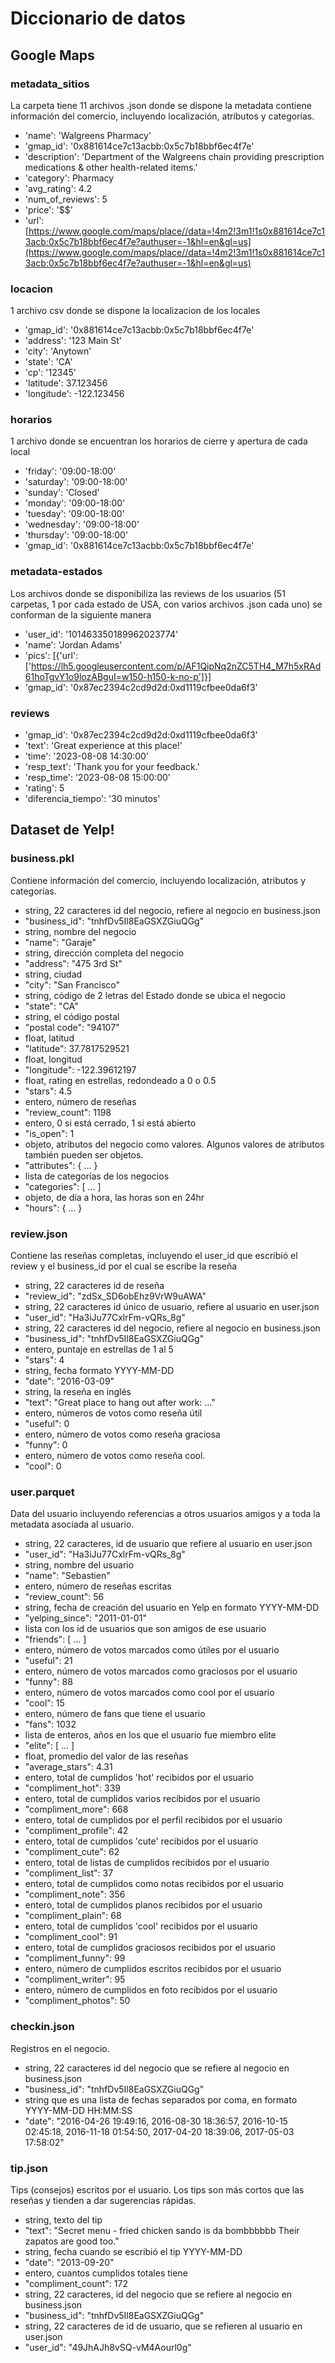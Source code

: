 # Diccionario de datos

## Google Maps

### metadata_sitios
La carpeta tiene 11 archivos .json donde se dispone la metadata contiene información del comercio, incluyendo localización, atributos y categorías.

- 'name': 'Walgreens Pharmacy'
- 'gmap_id': '0x881614ce7c13acbb:0x5c7b18bbf6ec4f7e'
- 'description': 'Department of the Walgreens chain providing prescription medications & other health-related items.'
- 'category': Pharmacy
- 'avg_rating': 4.2
- 'num_of_reviews': 5
- 'price': '$$'
- 'url': [https://www.google.com/maps/place//data=!4m2!3m1!1s0x881614ce7c13acb:0x5c7b18bbf6ec4f7e?authuser=-1&hl=en&gl=us](https://www.google.com/maps/place//data=!4m2!3m1!1s0x881614ce7c13acb:0x5c7b18bbf6ec4f7e?authuser=-1&hl=en&gl=us)

### locacion
1 archivo csv donde se dispone la localizacion de los locales

- 'gmap_id': '0x881614ce7c13acbb:0x5c7b18bbf6ec4f7e'
- 'address': '123 Main St'
- 'city': 'Anytown'
- 'state': 'CA'
- 'cp': '12345'
- 'latitude': 37.123456
- 'longitude': -122.123456

### horarios
1 archivo donde se encuentran los horarios de cierre y apertura de cada local

- 'friday': '09:00-18:00'
- 'saturday': '09:00-18:00'
- 'sunday': 'Closed'
- 'monday': '09:00-18:00'
- 'tuesday': '09:00-18:00'
- 'wednesday': '09:00-18:00'
- 'thursday': '09:00-18:00'
- 'gmap_id': '0x881614ce7c13acbb:0x5c7b18bbf6ec4f7e'

### metadata-estados
Los archivos donde se disponibiliza las reviews de los usuarios (51 carpetas, 1 por cada estado de USA, con varios archivos .json cada uno) se conforman de la siguiente manera

- 'user_id': '101463350189962023774'
- 'name': 'Jordan Adams'
- 'pics': [{'url': ['https://lh5.googleusercontent.com/p/AF1QipNq2nZC5TH4_M7h5xRAd61hoTgvY1o9lozABguI=w150-h150-k-no-p']}]
- 'gmap_id': '0x87ec2394c2cd9d2d:0xd1119cfbee0da6f3'

### reviews
- 'gmap_id': '0x87ec2394c2cd9d2d:0xd1119cfbee0da6f3'
- 'text': 'Great experience at this place!'
- 'time': '2023-08-08 14:30:00'
- 'resp_text': 'Thank you for your feedback.'
- 'resp_time': '2023-08-08 15:00:00'
- 'rating': 5
- 'diferencia_tiempo': '30 minutos'

## Dataset de Yelp!

### business.pkl
Contiene información del comercio, incluyendo localización, atributos y categorías.

- string, 22 caracteres id del negocio, refiere al negocio en business.json
- "business_id": "tnhfDv5Il8EaGSXZGiuQGg"
- string, nombre del negocio
- "name": "Garaje"
- string, dirección completa del negocio
- "address": "475 3rd St"
- string, ciudad
- "city": "San Francisco"
- string, código de 2 letras del Estado donde se ubica el negocio
- "state": "CA"
- string, el código postal
- "postal code": "94107"
- float, latitud
- "latitude": 37.7817529521
- float, longitud
- "longitude": -122.39612197
- float, rating en estrellas, redondeado a 0 o 0.5
- "stars": 4.5
- entero, número de reseñas
- "review_count": 1198
- entero, 0 si está cerrado, 1 si está abierto
- "is_open": 1
- objeto, atributos del negocio como valores. Algunos valores de atributos también pueden ser objetos.
- "attributes": { ... }
- lista de categorías de los negocios
- "categories": [ ... ]
- objeto, de día a hora, las horas son en 24hr
- "hours": { ... }

### review.json
Contiene las reseñas completas, incluyendo el user_id que escribió el review y el business_id por el cual se escribe la reseña

- string, 22 caracteres id de reseña
- "review_id": "zdSx_SD6obEhz9VrW9uAWA"
- string, 22 caracteres id único de usuario, refiere al usuario en user.json
- "user_id": "Ha3iJu77CxlrFm-vQRs_8g"
- string, 22 caracteres id del negocio, refiere al negocio en business.json
- "business_id": "tnhfDv5Il8EaGSXZGiuQGg"
- entero, puntaje en estrellas de 1 al 5
- "stars": 4
- string, fecha formato YYYY-MM-DD
- "date": "2016-03-09"
- string, la reseña en inglés
- "text": "Great place to hang out after work: ..."
- entero, números de votos como reseña útil
- "useful": 0
- entero, número de votos como reseña graciosa
- "funny": 0
- entero, número de votos como reseña cool.
- "cool": 0

### user.parquet
Data del usuario incluyendo referencias a otros usuarios amigos y a toda la metadata asociada al usuario.

- string, 22 caracteres, id de usuario que refiere al usuario en user.json
- "user_id": "Ha3iJu77CxlrFm-vQRs_8g"
- string, nombre del usuario
- "name": "Sebastien"
- entero, número de reseñas escritas
- "review_count": 56
- string, fecha de creación del usuario en Yelp en formato YYYY-MM-DD
- "yelping_since": "2011-01-01"
- lista con los id de usuarios que son amigos de ese usuario
- "friends": [ ... ]
- entero, número de votos marcados como útiles por el usuario
- "useful": 21
- entero, número de votos marcados como graciosos por el usuario
- "funny": 88
- entero, número de votos marcados como cool por el usuario
- "cool": 15
- entero, número de fans que tiene el usuario
- "fans": 1032
- lista de enteros, años en los que el usuario fue miembro elite
- "elite": [ ... ]
- float, promedio del valor de las reseñas
- "average_stars": 4.31
- entero, total de cumplidos 'hot' recibidos por el usuario
- "compliment_hot": 339
- entero, total de cumplidos varios recibidos por el usuario
- "compliment_more": 668
- entero, total de cumplidos por el perfil recibidos por el usuario
- "compliment_profile": 42
- entero, total de cumplidos 'cute' recibidos por el usuario
- "compliment_cute": 62
- entero, total de listas de cumplidos recibidos por el usuario
- "compliment_list": 37
- entero, total de cumplidos como notas recibidos por el usuario
- "compliment_note": 356
- entero, total de cumplidos planos recibidos por el usuario
- "compliment_plain": 68
- entero, total de cumplidos 'cool' recibidos por el usuario
- "compliment_cool": 91
- entero, total de cumplidos graciosos recibidos por el usuario
- "compliment_funny": 99
- entero, número de cumplidos escritos recibidos por el usuario
- "compliment_writer": 95
- entero, número de cumplidos en foto recibidos por el usuario
- "compliment_photos": 50

### checkin.json
Registros en el negocio.

- string, 22 caracteres id del negocio que se refiere al negocio en business.json
- "business_id": "tnhfDv5Il8EaGSXZGiuQGg"
- string que es una lista de fechas separados por coma, en formato YYYY-MM-DD HH:MM:SS
- "date": "2016-04-26 19:49:16, 2016-08-30 18:36:57, 2016-10-15 02:45:18, 2016-11-18 01:54:50, 2017-04-20 18:39:06, 2017-05-03 17:58:02"

### tip.json
Tips (consejos) escritos por el usuario. Los tips son más cortos que las reseñas y tienden a dar sugerencias rápidas.

- string, texto del tip
- "text": "Secret menu - fried chicken sando is da bombbbbbb Their zapatos are good too."
- string, fecha cuando se escribió el tip YYYY-MM-DD
- "date": "2013-09-20"
- entero, cuantos cumplidos totales tiene
- "compliment_count": 172
- string, 22 caracteres, id del negocio que se refiere al negocio en business.json
- "business_id": "tnhfDv5Il8EaGSXZGiuQGg"
- string, 22 caracteres de id de usuario, que se refieren al usuario en user.json
- "user_id": "49JhAJh8vSQ-vM4Aourl0g"
